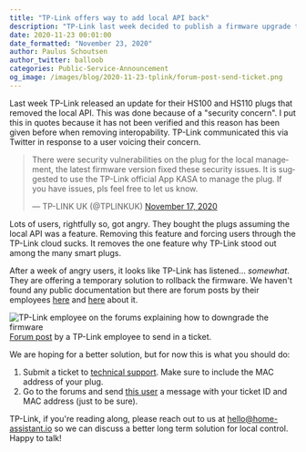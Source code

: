 ```yaml
---
title: "TP-Link offers way to add local API back"
description: "TP-Link last week decided to publish a firmware upgrade that removed access to the local API. They are partially reverting this decision."
date: 2020-11-23 00:01:00
date_formatted: "November 23, 2020"
author: Paulus Schoutsen
author_twitter: balloob
categories: Public-Service-Announcement
og_image: /images/blog/2020-11-23-tplink/forum-post-send-ticket.png
---
```


Last week TP-Link released an update for their HS100 and HS110 plugs that removed the local API. This was done because of a "security concern". I put this in quotes because it has not been verified and this reason has been given before when removing interopability. TP-Link communicated this via Twitter in response to a user voicing their concern.

<blockquote class="twitter-tweet"><p lang="en" dir="ltr">There were security vulnerabilities on the plug for the local management, the latest firmware version fixed these security issues. It is suggested to use the TP-Link official App KASA to manage the plug. If you have issues, pls feel free to let us know.</p>&mdash; TP-LINK UK (@TPLINKUK) <a href="https://twitter.com/TPLINKUK/status/1328687659133399043?ref_src=twsrc%5Etfw">November 17, 2020</a>
</blockquote>

Lots of users, rightfully so, got angry. They bought the plugs assuming the local API was a feature. Removing this feature and forcing users through the TP-Link cloud sucks. It removes the one feature why TP-Link stood out among the many smart plugs.

After a week of angry users, it looks like TP-Link has listened… _somewhat_. They are offering a temporary solution to rollback the firmware. We haven't found any public documentation but there are forum posts by their employees [here](https://community.tp-link.com/en/home/forum/topic/236268#topic-reply-523030) and [here](https://community.tp-link.com/en/home/forum/topic/237614#topic-reply-520984) about it.

<p class='img'>
<img src='/images/blog/2020-11-23-tplink/forum-post-send-ticket.png' alt='TP-Link employee on the forums explaining how to downgrade the firmware'>
<a href="https://community.tp-link.com/en/home/forum/topic/236268#topic-reply-523030">Forum post</a> by a TP-Link employee to send in a ticket.
</p>

We are hoping for a better solution, but for now this is what you should do:

1. Submit a ticket to [technical support](https://www.tp-link.com/en/support/contact-technical-support/#E-mail-Support). Make sure to include the MAC address of your plug.
2. Go to the forums and send [this user](https://community.tp-link.com/en/home/uc/info/650029) a message with your ticket ID and MAC address (just to be sure).

TP-Link, if you're reading along, please reach out to us at hello@home-assistant.io so we can discuss a better long term solution for local control. Happy to talk!
